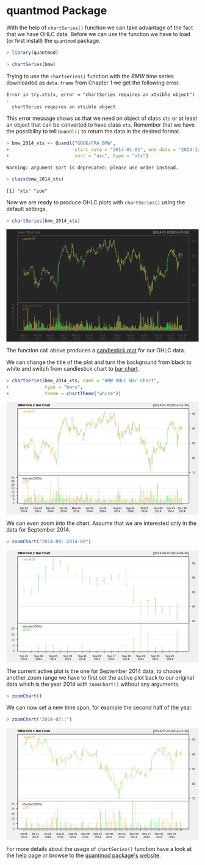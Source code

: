 

# quantmod Package

With the help of `chartSeries()` function we can take advantage of the fact that we have OHLC data.
Before we can use the function we have to load (or first install) the `quantmod` package.


```r
> library(quantmod)
```






```r
> chartSeries(bmw)
```

Trying to use the `chartseries()` function with the *BMW* time series downloaded as `data.frame` from Chapter 1
we get the following error.


```
Error in try.xts(x, error = "chartSeries requires an xtsible object") : 
  chartSeries requires an xtsible object
```

This error message shows us that we need on object of class `xts` or at least an object that can be converted to have class `xts`.
Remember that we have the possibility to tell `Quandl()` to return the data in the desired format.


```r
> bmw_2014_xts <- Quandl("GOOG/FRA_BMW",
+                        start_date = "2014-01-01", end_date = "2014-12-31",
+                        sort = "asc", type = "xts")
```

```
Warning: argument sort is deprecated; please use order instead.
```

```r
> class(bmw_2014_xts)
```

```
[1] "xts" "zoo"
```

Now we are ready to produce OHLC plots with `chartSeries()` using the default settings.

```r
> chartSeries(bmw_2014_xts)
```

<img src="figure/chartdef-1.png" title="plot of chunk chartdef" alt="plot of chunk chartdef" style="display: block; margin: auto;" />

The function call above produces a [candlestick plot](https://en.wikipedia.org/wiki/Candlestick_chart) for our OHLC data.

We can change the title of the plot and turn the background from black to white and switch from candlestick chart to [bar chart](https://en.wikipedia.org/wiki/Open-high-low-close_chart).


```r
> chartSeries(bmw_2014_xts, name = "BMW OHLC Bar Chart",
+             type = "bars",
+             theme = chartTheme("white"))
```

<img src="figure/chart1-1.png" title="plot of chunk chart1" alt="plot of chunk chart1" style="display: block; margin: auto;" />

We can even zoom into the chart. Assume that we are interested only in the data for September 2014.


```r
> zoomChart("2014-09::2014-09")
```

<img src="figure/chartzoom1-1.png" title="plot of chunk chartzoom1" alt="plot of chunk chartzoom1" style="display: block; margin: auto;" />

The current active plot is the one for September 2014 data,
to choose another zoom range we have to first set the active plot back to our original data
which is the year 2014 with `zoomChart()` without any arguments.


```r
> zoomChart()
```

We can now set a new time span, for example the second half of the year.

```r
> zoomChart("2014-07::")
```

<img src="figure/chartzoom2-1.png" title="plot of chunk chartzoom2" alt="plot of chunk chartzoom2" style="display: block; margin: auto;" />

For more details about the usage of `chartSeries()` function have a look at the help page
or browse to the [quantmod package's website](www.quantmod.com).
